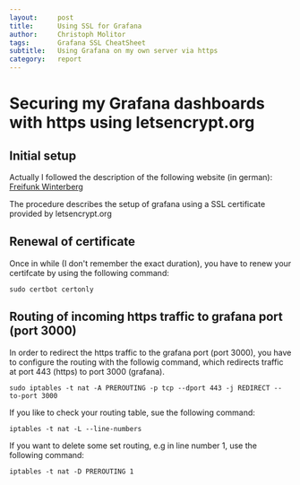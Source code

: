 ```yaml
---
layout:     post
title:      Using SSL for Grafana
author:     Christoph Molitor
tags:       Grafana SSL CheatSheet
subtitle:   Using Grafana on my own server via https
category:   report
---
```

<!-- Start Writing Below in Markdown -->

# Securing my Grafana dashboards with https using letsencrypt.org

## Initial setup 
Actually I followed the description of the following website (in german):
[Freifunk Winterberg](https://www.freifunk-winterberg.net/grafana-per-letsencrypt-mit-https-absichern/)

The procedure describes the setup of grafana using a SSL certificate provided by letsencrypt.org

## Renewal of certificate

Once in while (I don't remember the exact duration), you have to renew your certifcate by using the following command:

```
sudo certbot certonly
```

## Routing of incoming https traffic to grafana port (port 3000)

In order to redirect the https traffic to the grafana port (port 3000), you have to configure the routing with the followig command, which redirects traffic at port 443 (https) to port 3000 (grafana).
```
sudo iptables -t nat -A PREROUTING -p tcp --dport 443 -j REDIRECT --to-port 3000
```

If you like to check your routing table, sue the following command:
```
iptables -t nat -L --line-numbers
```

If you want to delete some set routing, e.g in line number 1, use the following command:
```
iptables -t nat -D PREROUTING 1
```